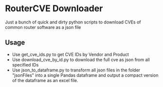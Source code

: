 # RouterCVE Downloader
Just a bunch of quick and dirty python scripts to download CVEs of common router software
as a json file

## Usage
- Use get_cve_ids.py to get CVE IDs by Vendor and Product
- Use download_cve_by_id.py to download the full cve as json from all specified IDs
- Use json_to_dataframe.py to transform all json files in the folder "jsonFiles" into a single Pandas dataframe
  and output a compact version of the dataframe as an excel file.